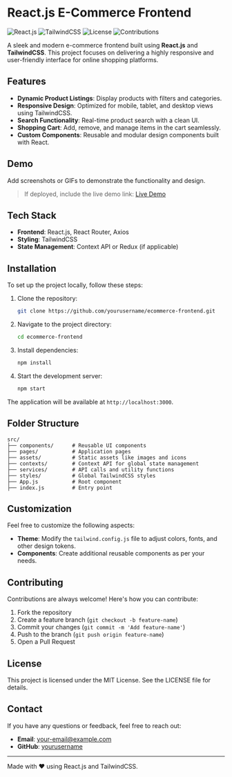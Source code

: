 # React.js E-Commerce Frontend

![React.js](https://img.shields.io/badge/React.js-18.x-blue?style=flat-square)
![TailwindCSS](https://img.shields.io/badge/TailwindCSS-3.x-blue?style=flat-square)
![License](https://img.shields.io/badge/license-MIT-green?style=flat-square)
![Contributions](https://img.shields.io/badge/contributions-welcome-orange?style=flat-square)

A sleek and modern e-commerce frontend built using **React.js** and **TailwindCSS**. This project focuses on delivering a highly responsive and user-friendly interface for online shopping platforms.

## Features

- **Dynamic Product Listings**: Display products with filters and categories.
- **Responsive Design**: Optimized for mobile, tablet, and desktop views using TailwindCSS.
- **Search Functionality**: Real-time product search with a clean UI.
- **Shopping Cart**: Add, remove, and manage items in the cart seamlessly.
- **Custom Components**: Reusable and modular design components built with React.

## Demo

Add screenshots or GIFs to demonstrate the functionality and design.

> If deployed, include the live demo link:
> [Live Demo](https://example.com)

## Tech Stack

- **Frontend**: React.js, React Router, Axios
- **Styling**: TailwindCSS
- **State Management**: Context API or Redux (if applicable)

## Installation

To set up the project locally, follow these steps:

1. Clone the repository:

   ```bash
   git clone https://github.com/yourusername/ecommerce-frontend.git
   ```

2. Navigate to the project directory:

   ```bash
   cd ecommerce-frontend
   ```

3. Install dependencies:

   ```bash
   npm install
   ```

4. Start the development server:

   ```bash
   npm start
   ```

The application will be available at `http://localhost:3000`.

## Folder Structure

```
src/
├── components/      # Reusable UI components
├── pages/           # Application pages
├── assets/          # Static assets like images and icons
├── contexts/        # Context API for global state management
├── services/        # API calls and utility functions
├── styles/          # Global TailwindCSS styles
├── App.js           # Root component
├── index.js         # Entry point
```

## Customization

Feel free to customize the following aspects:

- **Theme**: Modify the `tailwind.config.js` file to adjust colors, fonts, and other design tokens.
- **Components**: Create additional reusable components as per your needs.

## Contributing

Contributions are always welcome! Here's how you can contribute:

1. Fork the repository
2. Create a feature branch (`git checkout -b feature-name`)
3. Commit your changes (`git commit -m 'Add feature-name'`)
4. Push to the branch (`git push origin feature-name`)
5. Open a Pull Request

## License

This project is licensed under the MIT License. See the LICENSE file for details.

## Contact

If you have any questions or feedback, feel free to reach out:

- **Email**: [your-email@example.com](mailto:ronak3262@gmail.com)
- **GitHub**: [yourusername](https://github.com/rohit-kumar7053/)

---

Made with ❤️ using React.js and TailwindCSS.
